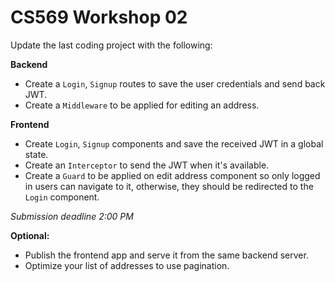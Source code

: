 # CS569 Workshop 02
Update the last coding project with the following:
  
**Backend**   
- Create a `Login`, `Signup` routes to save the user credentials and send back JWT.
- Create a `Middleware` to be applied for editing an address.
  
**Frontend**   
- Create `Login`, `Signup` components and save the received JWT in a global state.
- Create an `Interceptor` to send the JWT when it's available.
- Create a `Guard` to be applied on edit address component so only logged in users can navigate to it, otherwise, they should be redirected to the `Login` component.
  
*Submission deadline 2:00 PM*

**Optional:** 
* Publish the frontend app and serve it from the same backend server.
* Optimize your list of addresses to use pagination.
